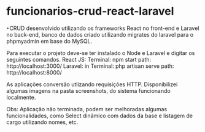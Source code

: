 ﻿# funcionarios-crud-react-laravel
‣CRUD desenvolvido utilizando os frameworks React no front-end e Laravel no back-end, banco de dados criado utilizando migrates do laravel para o phpmyadmin em base do MySQL.

Para executar o projeto deve-se ter instalado o Node e Laravel e digitar os seguintes comandos.
React JS:
Terminal: npm start
path: http://localhost:3000/
Laravel: 
in Terminal: php artisan serve
path: http://localhost:8000/ 

As aplicações conversão utlizando requisições HTTP.
Disponibilizei algumas imagens na pasta screenshots, do sistema funcionando localmente.

Obs: Aplicação não terminada, podem ser melhoradas algumas funcionalidades, como Select dinâmico com dados da base e listagem de cargo utilizando nomes, etc.

